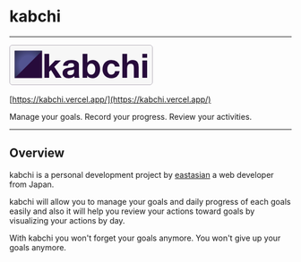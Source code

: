 # kabchi
***
![kabchi](kabchi.png)

[https://kabchi.vercel.app/](https://kabchi.vercel.app/)

Manage your goals. Record your progress. Review your activities.
***
## Overview
kabchi is a personal development project by [eastasian](https://github.com/reactboy) a web developer from Japan.

kabchi will allow you to manage your goals and daily progress of each goals easily and
also it will help you review your actions toward goals by visualizing your actions by day.

With kabchi you won't forget your goals anymore. You won't give up your goals anymore.

